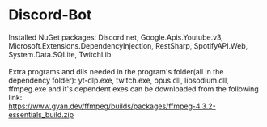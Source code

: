 # Discord-Bot
 Installed NuGet packages: Discord.net, Google.Apis.Youtube.v3, Microsoft.Extensions.DependencyInjection, RestSharp, SpotifyAPI.Web, System.Data.SQLite, TwitchLib<br><br>
Extra programs and dlls needed in the program's folder(all in the dependency folder): yt-dlp.exe, twitch.exe, opus.dll, libsodium.dll, ffmpeg.exe and it's dependent exes can be downloaded from the following link:<br>https://www.gyan.dev/ffmpeg/builds/packages/ffmpeg-4.3.2-essentials_build.zip

